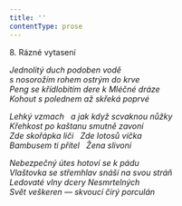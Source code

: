 ```yaml
---
title: ''
contentType: prose
---
```


8. Rázné vytasení

_Jednolitý duch podoben vodě  
s nosorožím rohem ostrým do krve  
Peng se křídlobitím dere k Mléčné dráze  
Kohout s polednem až skřeká poprvé_

_Lehký vzmach   a jak když scvaknou nůžky  
Křehkost po kaštanu smutně zavoní  
Zde skořápka liči   Zde lotosů víčka  
Bambusem ti přítel   Žena slivoní_

_Nebezpečný útes hotoví se k pádu  
Vlaštovka se střemhlav snáší na svou stráň  
Ledovaté vlny dcery Nesmrtelných  
Svět veškeren — skvoucí čirý porculán_
